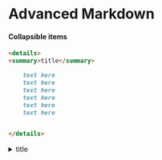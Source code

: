 # Advanced Markdown

#### Collapsible items

```markdown
<details>
<summary>title</summary>

    text here
    text here
    text here
    text here
    text here
    text here


</details>
```
<details>
<summary>title</summary>

    text here
    text here
    text here
    text here
    text here
    text here


</details>

